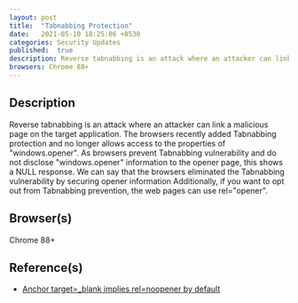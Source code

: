 ```yaml
---
layout: post
title:  "Tabnabbing Protection"
date:   2021-05-10 18:25:06 +0530
categories: Security Updates
published:	true 
description: Reverse tabnabbing is an attack where an attacker can link a malicious page on the target application. The browsers recently added Tabnabbing protection and no longer allows access to the properties of "windows.opener". As browsers prevent Tabnabbing vulnerability and do not disclose "windows.opener" information to the opener page, this shows a NULL response. We can say that the browsers eliminated the Tabnabbing vulnerability by securing opener information Additionally, if you want to opt out from Tabnabbing prevention, the web pages can use rel="opener".
browsers: Chrome 88+
---
```


## Description 
Reverse tabnabbing is an attack where an attacker can link a malicious page on the target application. The browsers recently added Tabnabbing protection and no longer allows access to the properties of "windows.opener". As browsers prevent Tabnabbing vulnerability and do not disclose "windows.opener" information to the opener page, this shows a NULL response. We can say that the browsers eliminated the Tabnabbing vulnerability by securing opener information Additionally, if you want to opt out from Tabnabbing prevention, the web pages can use rel="opener".

## Browser(s) 
Chrome 88+

## Reference(s)
* [Anchor target=_blank implies rel=noopener by default](https://www.chromestatus.com/features/6140064063029248)